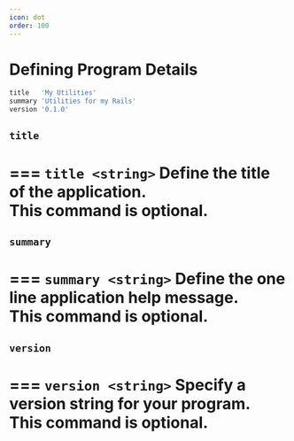 ```yaml
---
icon: dot
order: 100
---
```


# Defining Program Details

```ruby Runfile
title   'My Utilities'
summary 'Utilities for my Rails'
version '0.1.0'
```

## `title`

=== `title <string>`
Define the title of the application.  
This command is optional.
===


## `summary`

=== `summary <string>`
Define the one line application help message.  
This command is optional.
===


## `version`

=== `version <string>`
Specify a version string for your program.  
This command is optional.
===